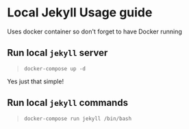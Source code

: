 # Local Jekyll Usage guide

Uses docker container so don't forget to have Docker running

## Run local `jekyll` server

> `docker-compose up -d`

Yes just that simple!

## Run local `jekyll` commands

> `docker-compose run jekyll /bin/bash`

